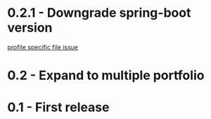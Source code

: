 # 0.2.1 - Downgrade spring-boot version
[profile specific file issue](https://github.com/spring-projects/spring-boot/issues/24990)

# 0.2 - Expand to multiple portfolio

# 0.1 - First release
